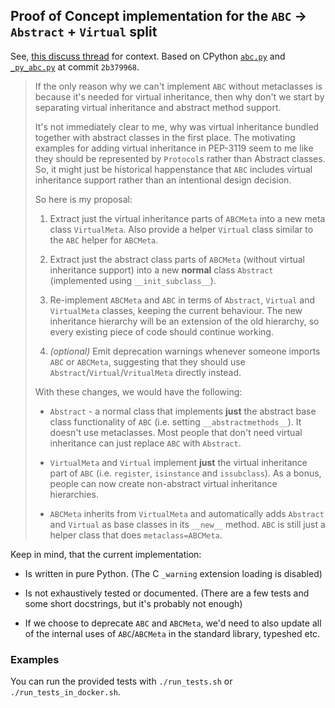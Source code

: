 ## Proof of Concept implementation for the `ABC` -> `Abstract` + `Virtual` split

See, [this discuss thread](https://discuss.python.org/t/make-abc-abc-a-regular-class-by-making-instancecheck-and-subclasscheck-class-methods/47547) for context. Based on CPython [`abc.py`](https://github.com/python/cpython/blob/2b379968e554f9ce0832e84f5f8a85131a3be35e/Lib/abc.py) and [`_py_abc.py`](https://github.com/python/cpython/blob/2b379968e554f9ce0832e84f5f8a85131a3be35e/Lib/_py_abc.py) at commit `2b379968`.

> If the only reason why we can't implement `ABC` without metaclasses is because it's needed for virtual inheritance, then why don't we start by separating virtual inheritance and abstract method support.
> 
> It's not immediately clear to me, why was virtual inheritance bundled together with abstract classes in the first place. The motivating examples for adding virtual inheritance in PEP-3119 seem to me like they should be represented by `Protocol`s rather than Abstract classes. So, it might just be historical happenstance that `ABC` includes virtual inheritance support rather than an intentional design decision.
> 
> So here is my proposal:
> 
> 1) Extract just the virtual inheritance parts of `ABCMeta` into a new meta class `VirtualMeta`. Also provide a helper `Virtual` class similar to the `ABC` helper for `ABCMeta`.
> 
> 2) Extract just the abstract class parts of `ABCMeta` (without virtual inheritance support) into a new **normal** class `Abstract` (implemented using `__init_subclass__`).
> 
> 3) Re-implement `ABCMeta` and `ABC` in terms of `Abstract`, `Virtual` and `VirtualMeta` classes, keeping the current behaviour. The new inheritance hierarchy will be an extension of the old hierarchy, so every existing piece of code should continue working.
> 
> 4) *(optional)* Emit deprecation warnings whenever someone imports `ABC` or `ABCMeta`, suggesting that they should use `Abstract`/`Virtual`/`VritualMeta` directly instead.
> 
> With these changes, we would have the following:
> 
> - `Abstract` - a normal class that implements **just** the abstract base class functionality of `ABC` (i.e. setting `__abstractmethods__`). It doesn't use metaclasses. Most people that don't need virtual inheritance can just replace `ABC` with `Abstract`.
> 
> - `VirtualMeta` and `Virtual` implement **just** the virtual inheritance part of `ABC` (i.e. `register`, `isinstance` and `issubclass`). As a bonus, people can now create non-abstract virtual inheritance hierarchies.
> 
> - `ABCMeta` inherits from `VirtualMeta` and automatically adds `Abstract` and `Virtual` as base classes in its `__new__` method. `ABC` is still just a helper class that does `metaclass=ABCMeta`.

Keep in mind, that the current implementation:

- Is written in pure Python.
  (The C `_warning` extension loading is disabled)

- Is not exhaustively tested or documented.
  (There are a few tests and some short docstrings, but it's probably not enough)

- If we choose to deprecate `ABC` and `ABCMeta`, we'd need to also update all of the internal uses of `ABC`/`ABCMeta` in the standard library, typeshed etc.

### Examples

You can run the provided tests with `./run_tests.sh` or `./run_tests_in_docker.sh`.

